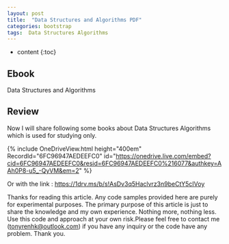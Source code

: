 ```yaml
---
layout: post
title:  "Data Structures and Algorithms PDF"
categories: bootstrap
tags:  Data Structures Algorithms 
---
```

* content
{:toc}


## Ebook

Data Structures and Algorithms






## Review

Now I will share following some books about Data Structures Algorithms which is used for studying only.

{% include OneDriveView.html height="400em" RecordId="6FC96947AEDEEFC0" id="https://onedrive.live.com/embed?cid=6FC96947AEDEEFC0&resid=6FC96947AEDEEFC0%216077&authkey=AAh0P8-u5_-QyVM&em=2" %}

Or with the link : https://1drv.ms/b/s!AsDv3q5Haclvrz3n9beCtY5cIVoy

Thanks for reading this article. Any code samples provided here are purely for experimental purposes. The primary purpose of this article is just to share the knowledge and my own experience. Nothing more, nothing less. Use this code and approach at your own risk.Please feel free to contact me (tonyrenhk@outlook.com) if you have any inquiry or the code have any problem. Thank you.
